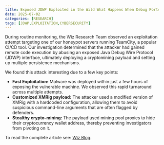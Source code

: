 ```yaml
---
title: Exposed JDWP Exploited in the Wild What Happens When Debug Ports Are Left Open
date: 2025-07-02
categories: [RESEARCH]
tags: [JDWP,EXPLOITATION,CYBERSECURITY]
---
```


During routine monitoring, the Wiz Research Team observed an exploitation attempt targeting one of our honeypot servers running TeamCity, a popular CI/CD tool. Our investigation determined that the attacker had gained remote code execution by abusing an exposed Java Debug Wire Protocol (JDWP) interface, ultimately deploying a cryptomining payload and setting up multiple persistence mechanisms.

We found this attack interesting due to a few key points:

- **Fast Exploitation:** Malware was deployed within just a few hours of exposing the vulnerable machine. We observed this rapid turnaround across multiple attempts.
- **Customized XMRig payload:** The attacker used a modified version of XMRig with a hardcoded configuration, allowing them to avoid suspicious command-line arguments that are often flagged by defenders.
- **Stealthy crypto-mining:** The payload used mining pool proxies to hide their cryptocurrency wallet address, thereby preventing investigators from pivoting on it.

To read the complete article see: [Wiz Blog](https://www.wiz.io/blog/exposed-jdwp-exploited-in-the-wild).